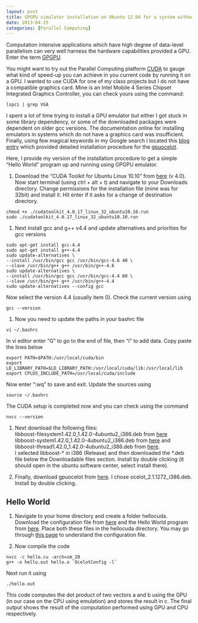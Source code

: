 ```yaml
---
layout: post
title: GPGPU simulator installation on Ubuntu 12.04 for a system without NVIDIA Graphics card
date: 2013-04-25
categories: [Parallel Computing]
---
```

Computation intensive applications which have high degree of data-level parallelism can very well harness the hardware capabilities provided a GPU. Enter the term [GPGPU](http://en.wikipedia.org/wiki/GPGPU).

You might want to try out the Parallel Computing platform [CUDA](http://www.nvidia.com/object/cuda_home_new.html) to gauge what kind of speed-up you can achieve in you current code by running it on a GPU. I wanted to use CUDA for one of my class projects but I do not have a compatible graphics card. Mine is an Intel Mobile 4 Series Chipset Integrated Graphics Controller, you can check yours using the command:
```shell
lspci | grep VGA
```
I spent a lot of time trying to install a GPU emulator but either I got stuck in some library dependency, or some of the downloaded packages were dependent on older gcc versions. The documentation online for installing emulators in systems which do not have a graphics card was insufficient. Finally, using few magical keywords in my Google search I located this [blog entry](http://barefeg.wordpress.com/2012/06/16/how-to-install-gpuocelot-in-ubuntu-12-04/) which provided detailed installation procedure for the [gpuocelot](http://code.google.com/p/gpuocelot/).

Here, I provide my version of the installation procedure to get a simple “Hello World” program up and running using GPGPU emulator.

1. Download the “CUDA Toolkit for Ubuntu Linux 10.10” from [here](https://developer.nvidia.com/cuda-toolkit-40) (v 4.0). Now start terminal (using ctrl + alt + t) and navigate to your Downloads directory. Change permissions for the installation file (mine was for 32bit) and install it. Hit enter if it asks for a change of destination directory.
```shell
chmod +x ./cudatoolkit_4.0.17_linux_32_ubuntu10.10.run
sudo ./cudatoolkit_4.0.17_linux_32_ubuntu10.10.run
```

1. Next install gcc and g++ v4.4 and update alternatives and priorities for gcc versions
```shell
sudo apt-get install gcc-4.4
sudo apt-get install g++-4.4
sudo update-alternatives \
--install /usr/bin/gcc gcc /usr/bin/gcc-4.6 40 \
--slave /usr/bin/g++ g++ /usr/bin/g++-4.6
sudo update-alternatives \
--install /usr/bin/gcc gcc /usr/bin/gcc-4.4 60 \
--slave /usr/bin/g++ g++ /usr/bin/g++-4.4
sudo update-alternatives --config gcc
```
Now select the version 4.4 (usually item 0). Check the current version using
```shell
gcc --version
```

1. Now you need to update the paths in your bashrc file
```shell
vi ~/.bashrc
```
In vi editor enter “G” to go to the end of file, then “i” to add data. Copy paste the lines below
```shell
export PATH=$PATH:/usr/local/cuda/bin
export LD_LIBRARY_PATH=$LD_LIBRARY_PATH:/usr/local/cuda/lib:/usr/local/lib
export CPLUS_INCLUDE_PATH=/usr/local/cuda/include
```
Now enter “:wq” to save and exit. Update the sources using
```shell
source ~/.bashrc
```
The CUDA setup is completed now and you can check using the command
```shell
nvcc --version
```

1. Next download the following files:  
libboost-filesystem1.42.0_1.42.0-4ubuntu2_i386.deb from [here](https://launchpad.net/ubuntu/oneiric/+package/libboost-filesystem1.42.0)  
libboost-system1.42.0_1.42.0-4ubuntu2_i386.deb from [here](https://launchpad.net/ubuntu/precise/+package/libboost-system1.42.0) and  
libboost-thread1.42.0_1.42.0-4ubuntu2_i386.deb from [here](https://launchpad.net/ubuntu/oneiric/+package/libboost-thread1.42.0).  
I selected libboost-* in i386 (Release) and then downloaded the *.deb file below the Downloadable files section. Install by double clicking (it should open in the ubuntu software center, select install there).

1. Finally, download gpuocelot from [here](http://code.google.com/p/gpuocelot/downloads/list). I chose ocelot_2.1.1272_i386.deb. Install by double clicking.

## Hello World
1. Navigate to your home directory and create a folder hellocuda. Download the configuration file from [here](https://docs.google.com/file/d/0B5Ve5IFK3KWxeHdsQzM2MGdtOW8/edit) and the Hello World program from [here](https://docs.google.com/file/d/0B5Ve5IFK3KWxY0dWMXZ6b0hoZWc/edit). Place both these files in the hellocuda directory. You may go through [this page](http://code.google.com/p/gpuocelot/wiki/OcelotConfigFile) to understand the configuration file.

1. Now compile the code
```shell
nvcc -c hello.cu -arch=sm_20
g++ -o hello.out hello.o `OcelotConfig -l`
```
Next run it using
```shell
./hello.out
```
This code computes the dot product of two vectors a and b using the GPU (in our case on the CPU using emulation) and stores the result in c. The final output shows the result of the computation performed using GPU and CPU respectively.
